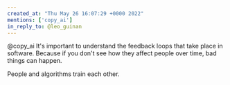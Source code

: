 ```yaml
---
created_at: "Thu May 26 16:07:29 +0000 2022"
mentions: ['copy_ai']
in_reply_to: @leo_guinan
---
```


@copy_ai It's important to understand the feedback loops that take place in software. Because if you don't see how they affect people over time, bad things can happen.

People and algorithms train each other.